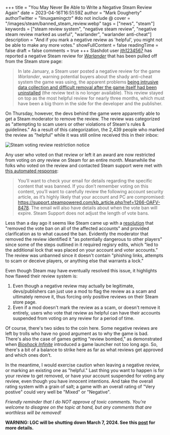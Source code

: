 +++
title = "You May Never Be Able to Write a Negative Steam Review Again"
date = 2023-04-16T16:51:59Z
author = "Mark Dougherty"
authorTwitter = "linuxgamingctr" #do not include @
cover = "/images/steam/banned_steam_review.webp"
tags = ["news", "steam"]
keywords = ["steam review system", "negative steam review", "negative steam review marked as useful", "warlander", "warlander anti-cheat"]
description = "And if you mark a negative review as 'helpful', you might not be able to make any more votes."
showFullContent = false
readingTime = false
draft = false
comments = true
+++
Slashdot user [jth1234567](https://slashdot.org/~jth1234567) has reported a negative Steam review for [*Warlander*](https://store.steampowered.com/app/1675900/Warlander/) that has been pulled off from the Steam store page:
> In late January, a Steam user posted a negative review for the game *Warlander*, warning potential buyers about the shady anti-cheat system the game was using, the apparent problems [being intrusive data collection and difficult removal after the game itself had been uninstalled](https://gamingph.com/2023/01/warlander-sentry-anti-cheat-program-should-you-be-worried/) (the review text is no longer available). This review stayed on top as the most helpful review for nearly three months, which must have been a big thorn in the side for the developer and the publisher.

On Thursday, however, the devs behind the game were apparently able to get a Steam moderator to remove the review. The review was categorized as "attempting to scam users or other violations of Steam's rules & guidelines." As a result of this categorization, the 2,439 people who marked the review as "helpful" while it was still online received this in their inbox:

![Steam voting review restriction notice](/images/steam/review_restriction_notice.jpeg)

Any user who voted on that review or left it an award are now restricted from voting on *any* review on Steam for an entire month. Meanwhile the folks who voted on the review and contacted Steam support were met with [this automated response](https://steamcommunity.com/app/1675900/discussions/0/6980058383072286962/?ctp=3#c6980058383073183389):
> You’ll want to check your email for details regarding the specific content that was banned. If you don’t remember voting on this content, you’ll want to carefully review the following account security article, as it’s highly likely that your account and PC are compromised: https://support.steampowered.com/kb_article.php?ref=1266-OAFV-8478. The email will also have details about when the vote ban will expire. Steam Support does not adjust the length of vote bans.

Less than a day ago it seems like Steam came up with a [resolution](https://steamcommunity.com/app/1675900/discussions/0/6980058383072286962/?ctp=8#c6980058383079500661) that "removed the vote ban on all of the affected accounts" and provided clarification as to what caused the ban. Evidently the moderator that removed the review identified it "as potentially dangerous to other players" since some of the steps outlined in it required regisry edits, which "led to the additional lock that was placed on your account and voter accounts." The review was unbanned since it doesn't contain "phishing links, attempts to scam or deceive players, or anything else that warrants a lock."

Even though Steam may have eventually resolved this issue, it highlights how flawed their review system is:
1. Even though a negative review may actually be legitimate, devs/publishers can just use a mod to flag the review as a scam and ultimately remove it, thus forcing only positive reviews on their Steam store page.
2. Even if a mod doesn't mark the review as a scam, or doesn't remove it entirely, users who vote that review as helpful can have their accounts suspended from voting on any review for a period of time.

Of course, there's two sides to the coin here. Some negative reviews are left by trolls who have no good argument as to why the game is bad. There's also the case of games getting "review bombed," as demonstrated when [*Bioshock Infinite*](https://store.steampowered.com/app/8870/BioShock_Infinite/) introduced a game launcher not too long ago. So, there's a bit of a balance to strike here as far as what reviews get approved and which ones don't.

In the meantime, I would exercise caution when leaving a negative review, or marking an existing one as "helpful." Last thing you want to happen is for your review to get removed, or have your account suspended for voting any review, even though you have innocent intentions. And take the overall rating system with a grain of salt; a game with an overall rating of "Very postive" could very well be "Mixed" or "Negative".

*Friendly reminder that I do NOT approve of toxic comments. You're welcome to disagree on the topic at hand, but any comments that are worthless will be removed!*

**WARNING: LGC will be shutting down March 7, 2024. See this [post](https://linuxgamingcentral.com/posts/the-end-of-lgc/) for more details.**
